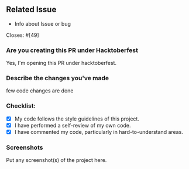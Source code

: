 ## Related Issue
  - Info about Issue or bug

Closes: #[49]

### Are you creating this PR under Hacktoberfest
Yes, I'm opening this PR under hacktoberfest.

### Describe the changes you've made
few code changes are done

### Checklist:
<!--
Example how to mark a checkbox:-
- [x] My code follows the code style of this project.
-->
- [x] My code follows the style guidelines of this project.
- [x] I have performed a self-review of my own code.
- [x] I have commented my code, particularly in hard-to-understand areas.

### Screenshots
Put any screenshot(s) of the project here.
